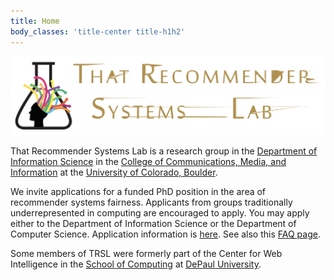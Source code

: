 ```yaml
---
title: Home
body_classes: 'title-center title-h1h2'
---
```


![That Recommender Systems Lab](img/trsl-header.png)

That Recommender Systems Lab is a research group in the [Department of Information Science](https://www.colorado.edu/cmci/infoscience) in the [College of Communications, Media, and Information](https://www.colorado.edu/cmci/) at the [University of Colorado, Boulder](https://www.colorado.edu/). 

We invite applications for a funded PhD position in the area of recommender systems fairness. Applicants from groups traditionally underrepresented in computing are encouraged to apply. You may apply either to the Department of Information Science or the Department of Computer Science. Application information is [here](https://www.colorado.edu/graduateschool/admissions/how-to-apply). See also this [FAQ page](http://www.that-recsys-lab.net/home/people/burke/phq-faq).

Some members of TRSL were formerly part of the Center for Web Intelligence in the [School of Computing](https://www.cdm.depaul.edu/about/Pages/School-of-Computing.aspx) at [DePaul University](http://www.depaul.edu/). 


